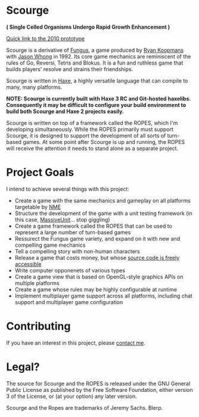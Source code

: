 Scourge
=======
**( Single Celled Organisms Undergo Rapid Growth Enhancement )**

[Quick link to the 2010 prototype](http://www.rezmason.net/scourge/?numPlayers=2)

Scourge is a derivative of [Fungus](http://www.info-mac.org/viewtopic.php?t=4644), a game produced by [Ryan Koopmans](http://www.e-brains.com/) with [Jason Whong](http://jason.whong.org/) in 1992. Its core game mechanics are reminiscent of the rules of Go, Reversi, Tetris and Blokus. It is a fun and ruthless game that builds players' resolve and strains their friendships.

Scourge is written in [Haxe](http://www.haxe.org/), a highly versatile language that can compile to many, many platforms.

**NOTE: Scourge is currently built with Haxe 3 RC and Git-hosted haxelibs. Consequently it may be difficult to configure your build environment to build both Scourge and Haxe 2 projects easily.**

Scourge is written on top of a framework called the ROPES, which I'm developing simultaneously. While the ROPES primarily must support Scourge, it is designed to support the development of all sorts of turn-based games. At some point after Scourge is up and running, the ROPES will receive the attention it needs to stand alone as a separate project.

# Project Goals

I intend to achieve several things with this project:

+ Create a game with the same mechanics and gameplay on all platforms targetable by [NME](http://www.haxenme.org/)
+ Structure the development of the game with a unit testing framework (in this case, [MassiveUnit](https://github.com/massiveinteractive/MassiveUnit)... stop giggling)
+ Create a game framework called the ROPES that can be used to represent a large number of turn-based games
+ Ressurect the Fungus game variety, and expand on it with new and compelling game mechanics
+ Tell a compelling story with non-human characters
+ Release a game that costs money, but whose [source code is freely accessible](http://www.fsf.org/)
+ Write computer opponenets of various types
+ Create a game view that is based on OpenGL-style graphics APIs on multiple platforms
+ Create a game whose rules may be highly configurable at runtime
+ Implement multiplayer game support across all platforms, including chat support and multiplayer game configuration

# Contributing

If you have an interest in this project, please [contact me](mailto:jeremysachs@rezmason.net).

# Legal?

The source for Scourge and the ROPES is released under the GNU General Public License as published by the Free Software Foundation, either version 3 of the License, or (at your option) any later version.

Scourge and the Ropes are trademarks of Jeremy Sachs. Blerp.
